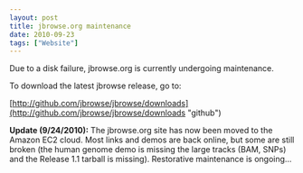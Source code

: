 ```yaml
---
layout: post
title: jbrowse.org maintenance
date: 2010-09-23
tags: ["Website"]
---
```


Due to a disk failure, jbrowse.org is currently undergoing maintenance.

To download the latest jbrowse release, go to:

[http://github.com/jbrowse/jbrowse/downloads](http://github.com/jbrowse/jbrowse/downloads "github")

**Update (9/24/2010):** The jbrowse.org site has now been moved to the Amazon EC2 cloud. Most links and demos are back online, but some are still broken (the human genome demo is missing the large tracks (BAM, SNPs) and the Release 1.1 tarball is missing). Restorative maintenance is ongoing...